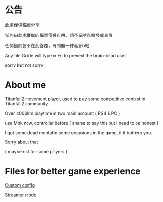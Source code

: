 # 公告

此處僅供檔案分享

任何由此處獲取的檔案僅供自用，請不要隨意轉發或宣傳

任何疑問皆不在此答覆，有問題一律私訊b站

Any file Guide will type in En to prevent the brain-dead user

sorry but not sorry

# About me

Titanfall2 movement player, used to play some competitive contest in Titanfall2 community

Over 4000hrs playtime in two main account ( PS4 & PC )

use Mnk now, controller before ( shame to say this but I need to be honest )

I got some dead mental in some occasions in the game, if it bothers you.  

Sorry about that

( maybe not for some players )

# Files for better game experience

[Custom config](https://github.com/zinklan/secret-spot/blob/main/Custom%20config%20for%20better%20display) 

[Streamer mode](https://github.com/zinklan/secret-spot/blob/main/Streamer%20mod_code%20by%20imori) 

